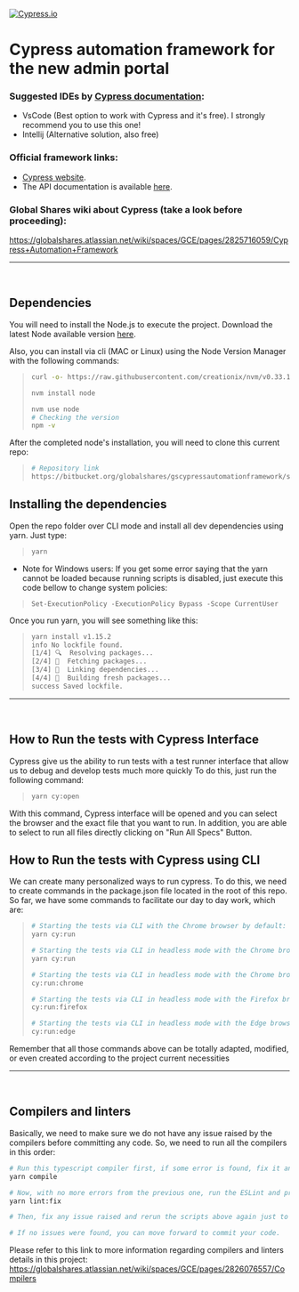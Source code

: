 [![Cypress.io](https://img.shields.io/badge/tested%20with-Cypress-04C38E.svg)](https://www.cypress.io/)

# Cypress automation framework for the new admin portal

### Suggested IDEs by [Cypress documentation](https://docs.cypress.io/guides/tooling/IDE-integration.html#Extensions-amp-Plugins):

- VsCode (Best option to work with Cypress and it's free). I strongly recommend you to use this one!
- Intellij (Alternative solution, also free)

### Official framework links:

- [Cypress website](https://www.cypress.io/).
- The API documentation is available [here](https://docs.cypress.io/api/api/table-of-contents.html).

### Global Shares wiki about Cypress (take a look before proceeding):

https://globalshares.atlassian.net/wiki/spaces/GCE/pages/2825716059/Cypress+Automation+Framework

---

<br>

## Dependencies

You will need to install the Node.js to execute the project.
Download the latest Node available version [here](https://nodejs.org/en/).

Also, you can install via cli (MAC or Linux) using the Node Version Manager with the following commands:

> ```bash
> curl -o- https://raw.githubusercontent.com/creationix/nvm/v0.33.1/install.sh | bash
>
> nvm install node
>
> nvm use node
> # Checking the version
> npm -v
> ```

After the completed node's installation, you will need to clone this current repo:

> ```bash
> # Repository link
> https://bitbucket.org/globalshares/gscypressautomationframework/src/master/
> ```

## Installing the dependencies

Open the repo folder over CLI mode and install all dev dependencies using yarn. Just type:

> ```bash
> yarn
> ```

- Note for Windows users: If you get some error saying that the yarn cannot be loaded because running scripts is disabled, just execute this code bellow to change system policies:

> `Set-ExecutionPolicy -ExecutionPolicy Bypass -Scope CurrentUser`

Once you run yarn, you will see something like this:

> ```bash
> yarn install v1.15.2
> info No lockfile found.
> [1/4] 🔍  Resolving packages...
> [2/4] 🚚  Fetching packages...
> [3/4] 🔗  Linking dependencies...
> [4/4] 🔨  Building fresh packages...
> success Saved lockfile.
> ```

---

<br>

## How to Run the tests with Cypress Interface

Cypress give us the ability to run tests with a test runner interface that allow us to debug and develop tests much more quickly
To do this, just run the following command:

> ```bash
> yarn cy:open
> ```

With this command, Cypress interface will be opened and you can select the browser and the exact file that you want to run. In addition, you are able to select to run all files directly clicking on "Run All Specs" Button.

## How to Run the tests with Cypress using CLI

We can create many personalized ways to run cypress. To do this, we need to create commands in the package.json file located in the root of this repo. So far, we have some commands to facilitate our day to day work, which are:

> ```bash
> # Starting the tests via CLI with the Chrome browser by default:
> yarn cy:run
>
> # Starting the tests via CLI in headless mode with the Chrome browser by default:
> yarn cy:run
>
> # Starting the tests via CLI in headless mode with the Chrome browser:
> cy:run:chrome
>
> # Starting the tests via CLI in headless mode with the Firefox browser:
> cy:run:firefox
>
> # Starting the tests via CLI in headless mode with the Edge browser:
> cy:run:edge
> ```

Remember that all those commands above can be totally adapted, modified, or even created according to the project current necessities

---

<br>

## Compilers and linters

Basically, we need to make sure we do not have any issue raised by the compilers before committing any code. So, we need to run all the compilers in this order:

```bash
# Run this typescript compiler first, if some error is found, fix it and it run again:
yarn compile

# Now, with no more errors from the previous one, run the ESLint and prettier:
yarn lint:fix

# Then, fix any issue raised and rerun the scripts above again just to make you are okay.

# If no issues were found, you can move forward to commit your code.
```

Please refer to this link to more information regarding compilers and linters details in this project: https://globalshares.atlassian.net/wiki/spaces/GCE/pages/2826076557/Compilers
